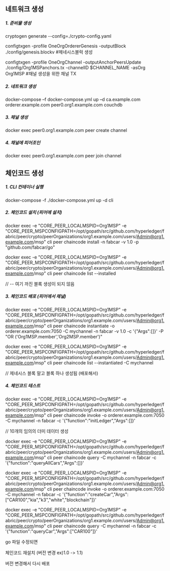 ## 네트워크 생성 

##### 1. 준비물 생성

cryptogen generate --config=./crypto-config.yaml        

configtxgen -profile OneOrgOrdererGenesis -outputBlock ./config/genesis.blockv     #제네시스블럭 생성

configtxgen -profile OneOrgChannel -outputAnchorPeersUpdate ./config/Org1MSPanchors.tx -channelID $CHANNEL_NAME -asOrg Org1MSP     #채널 생성을 위한 채널 TX

##### 2. 네트워크 생성

docker-compose –f docker-compose.yml up –d ca.example.com orderer.example.com peer0.org1.example.com couchdb

##### 3. 채널 생성

docker exec peer0.org1.example.com peer create channel

##### 4. 채널에 피어조인

docker exec peer0.org1.example.com peer join channel



## 체인코드 생성

##### 1. CLI 컨테이너 실행

docker-compose -f ./docker-compose.yml up -d cli



##### 2. 체인코드 설치 (피어에 설치)

docker exec -e "CORE_PEER_LOCALMSPID=Org1MSP" -e "CORE_PEER_MSPCONFIGPATH=/opt/gopath/src/github.com/hyperledger/fabric/peer/crypto/peerOrganizations/org1.example.com/users/Admin@org1.example.com/msp" cli peer chaincode install -n fabcar -v 1.0 -p "github.com/fabcar/go"



docker exec -e "CORE_PEER_LOCALMSPID=Org1MSP" -e "CORE_PEER_MSPCONFIGPATH=/opt/gopath/src/github.com/hyperledger/fabric/peer/crypto/peerOrganizations/org1.example.com/users/Admin@org1.example.com/msp" cli peer chaincode list --installed

// -- 여기 까진 블록 생성이 되지 않음

##### 3. 체인코드 배포 (피어에서 채널)

docker exec -e "CORE_PEER_LOCALMSPID=Org1MSP" -e "CORE_PEER_MSPCONFIGPATH=/opt/gopath/src/github.com/hyperledger/fabric/peer/crypto/peerOrganizations/org1.example.com/users/Admin@org1.example.com/msp" cli peer chaincode instantiate -o orderer.example.com:7050 -C mychannel -n fabcar -v 1.0 -c \'{"Args":[]}\' -P "OR (\'Org1MSP.member\',\'Org2MSP.member\')"



docker exec -e "CORE_PEER_LOCALMSPID=Org1MSP" -e "CORE_PEER_MSPCONFIGPATH=/opt/gopath/src/github.com/hyperledger/fabric/peer/crypto/peerOrganizations/org1.example.com/users/Admin@org1.example.com/msp" cli peer chaincode list --instantiated -C mychannel

// 제네시스 블록 말고 블록 하나 생성됨 (배포해서)

##### 4. 체인코드 테스트

docker exec -e "CORE_PEER_LOCALMSPID=Org1MSP" -e "CORE_PEER_MSPCONFIGPATH=/opt/gopath/src/github.com/hyperledger/fabric/peer/crypto/peerOrganizations/org1.example.com/users/Admin@org1.example.com/msp" cli peer chaincode invoke -o orderer.example.com:7050 -C mychannel -n fabcar -c \'{"function":"initLedger","Args":[]}\'

// 10개의 임의의 더미 데이터 생성

docker exec -e "CORE_PEER_LOCALMSPID=Org1MSP" -e "CORE_PEER_MSPCONFIGPATH=/opt/gopath/src/github.com/hyperledger/fabric/peer/crypto/peerOrganizations/org1.example.com/users/Admin@org1.example.com/msp" cli peer chaincode query -C mychannel -n fabcar -c \'{"function":"queryAllCars","Args":[]}\'



docker exec -e "CORE_PEER_LOCALMSPID=Org1MSP" -e "CORE_PEER_MSPCONFIGPATH=/opt/gopath/src/github.com/hyperledger/fabric/peer/crypto/peerOrganizations/org1.example.com/users/Admin@org1.example.com/msp" cli peer chaincode invoke -o orderer.example.com:7050 -C mychannel -n fabcar -c \'{"function":"createCar","Args":["CAR100","kia","k3","white","blockchain"]}\'



docker exec -e "CORE_PEER_LOCALMSPID=Org1MSP" -e "CORE_PEER_MSPCONFIGPATH=/opt/gopath/src/github.com/hyperledger/fabric/peer/crypto/peerOrganizations/org1.example.com/users/Admin@org1.example.com/msp" cli peer chaincode query -C mychannel -n fabcar -c \'{"function":"queryCar","Args":["CAR100"]}\'





go 파일 수정되면 

체인코드 재설치 (버전 변경  ex)1.0 -> 1.1)

버전 변경해서 다시 배포

